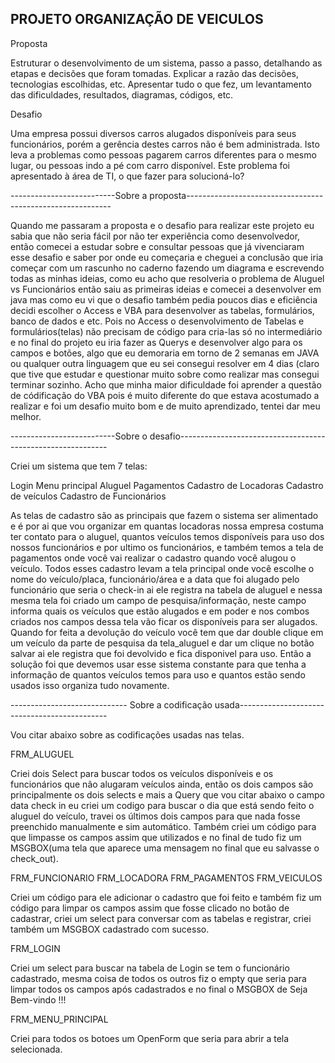 ## PROJETO ORGANIZAÇÃO DE VEICULOS

Proposta

Estruturar o desenvolvimento de um sistema,
passo a passo, detalhando as etapas e decisões que foram tomadas.
Explicar a razão das decisões, tecnologias escolhidas, etc. Apresentar tudo o que fez, um levantamento das dificuldades, resultados, diagramas, códigos, etc.

Desafio

Uma empresa possui diversos carros alugados disponíveis para seus funcionários,
porém a gerência destes carros não é bem administrada. Isto leva a problemas como pessoas pagarem carros diferentes para o mesmo lugar,
ou pessoas indo a pé com carro disponível. Este problema foi apresentado à área de TI, o que fazer para solucioná-lo?


--------------------------Sobre a proposta-----------------------------------------------------------

Quando me passaram a proposta e o desafio para realizar este projeto eu sabia que não seria fácil por não ter experiência como desenvolvedor, então
comecei a estudar sobre e consultar pessoas que já vivenciaram esse desafio e saber por onde eu começaria e cheguei a conclusão que iria começar com um 
rascunho no caderno fazendo um diagrama e escrevendo todas as minhas ideias, como eu acho que resolveria o problema de Aluguel vs Funcionários então saiu as primeiras ideias 
e comecei a desenvolver em java mas como eu vi que o desafio também pedia poucos dias e eficiência decidi escolher o Access e VBA para desenvolver as tabelas,
formulários, banco de dados e etc. Pois no Access o desenvolvimento de Tabelas e formulários(telas) não precisam de código para cria-las só no intermediário e no final
do projeto eu iria fazer as Querys e desenvolver algo para os campos e botões, algo que eu demoraria em torno de 2 semanas em JAVA ou qualquer outra linguagem que eu sei
consegui resolver em 4 dias (claro que tive que estudar e questionar muito sobre como realizar mas consegui terminar sozinho. Acho que minha maior dificuldade foi aprender 
a questão de códificação do VBA pois é muito diferente do que estava acostumado a realizar e foi um desafio muito bom e de muito aprendizado, tentei dar meu melhor.


--------------------------Sobre o desafio------------------------------------------------------------


Criei um sistema que tem 7 telas:

Login
Menu principal
Aluguel
Pagamentos
Cadastro de Locadoras
Cadastro de veículos
Cadastro de Funcionários

As telas de cadastro são as principais que fazem o sistema ser alimentado e é por ai que vou organizar em quantas locadoras nossa empresa costuma ter contato para o aluguel,
quantos veículos temos disponíveis para uso dos nossos funcionários e por ultimo os funcionários, e também temos a tela de pagamentos onde você vai realizar o cadastro quando 
você alugou o veículo. Todos esses cadastro levam a tela principal onde você escolhe o nome do veículo/placa, funcionário/área e a data que foi alugado pelo funcionário que seria
o check-in ai ele registra na tabela de aluguel e nessa mesma tela foi criado um campo de pesquisa/informação, neste campo informa quais os veículos que estão alugados e em poder
e nos combos criados nos campos dessa tela vão ficar os disponíveis para ser alugados. Quando for feita a devolução do veículo você tem que dar double clique em um veículo da parte
de pesquisa da tela_aluguel e dar um clique no botão salvar ai ele registra que foi devolvido e fica disponivel para uso. Então a solução foi que devemos usar esse sistema
constante para que tenha a informação de quantos veículos temos para uso e quantos estão sendo usados isso organiza tudo novamente.


----------------------------- Sobre a codificação usada---------------------------------------------

Vou citar abaixo sobre as codificações usadas nas telas.


FRM_ALUGUEL

Criei dois Select para buscar todos os veículos disponíveis e os funcionários que não alugaram veículos ainda, então os dois campos são principalmente os dois selects e mais a Query que vou citar abaixo
o campo data check in eu criei um codigo para buscar o dia que está sendo feito o aluguel do veículo, travei os últimos dois campos para que nada fosse preenchido manualmente e sim automático. Também criei
um código para que limpasse os campos assim que utilizados e no final de tudo fiz um MSGBOX(uma tela que aparece uma mensagem no final que eu salvasse o check_out).

FRM_FUNCIONARIO
FRM_LOCADORA
FRM_PAGAMENTOS
FRM_VEICULOS

Criei um código para ele adicionar o cadastro que foi feito e também fiz um código para limpar os campos assim que fosse clicado no botão de cadastrar, criei um select para conversar com as tabelas e 
registrar, criei também um MSGBOX cadastrado com sucesso.

FRM_LOGIN

Criei um select para buscar na tabela de Login se tem o funcionário cadastrado, mesma coisa de todos os outros fiz o empty que seria para limpar todos os campos após cadastrados
e no final o MSGBOX de Seja Bem-vindo !!!

FRM_MENU_PRINCIPAL

Criei para todos os botoes um OpenForm que seria para abrir a tela selecionada.




